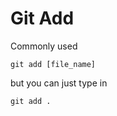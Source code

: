 # Git Add

Commonly used
```shell
git add [file_name]
```

but you can just type in
```shell
git add .
```
